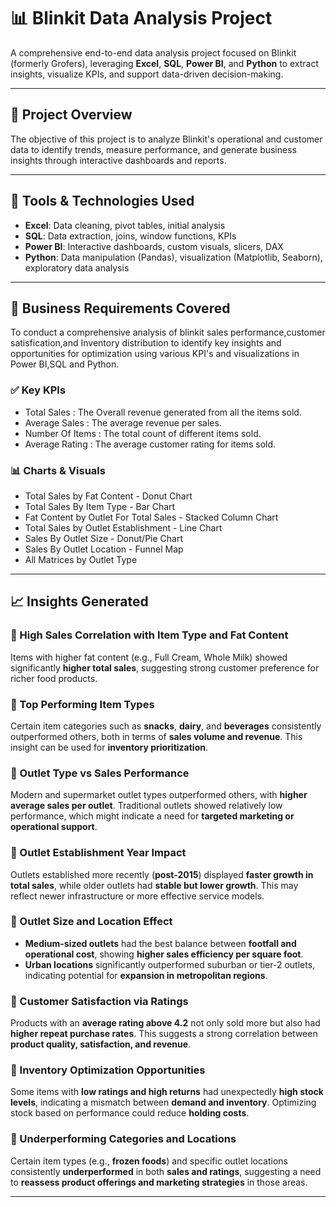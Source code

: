 # 📊 Blinkit Data Analysis Project

A comprehensive end-to-end data analysis project focused on Blinkit (formerly Grofers), leveraging **Excel**, **SQL**, **Power BI**, and **Python** to extract insights, visualize KPIs, and support data-driven decision-making.

---

## 🚀 Project Overview

The objective of this project is to analyze Blinkit's operational and customer data to identify trends, measure performance, and generate business insights through interactive dashboards and reports.

---

## 🧰 Tools & Technologies Used

- **Excel**: Data cleaning, pivot tables, initial analysis
- **SQL**: Data extraction, joins, window functions, KPIs
- **Power BI**: Interactive dashboards, custom visuals, slicers, DAX
- **Python**: Data manipulation (Pandas), visualization (Matplotlib, Seaborn), exploratory data analysis

---

## 📌 Business Requirements Covered

To conduct a comprehensive analysis of blinkit sales performance,customer satisfication,and Inventory distribution to identify key insights and opportunities for optimization using various KPI's and visualizations in Power BI,SQL and Python.

### ✅ Key KPIs
- Total Sales : The Overall revenue generated from all the items sold.
- Average Sales : The average revenue per sales.
- Number Of Items : The total count of different items sold.
- Average Rating : The average customer rating for items sold.

### 📊 Charts & Visuals

- Total Sales by Fat Content - Donut Chart
- Total Sales By Item Type - Bar Chart
- Fat Content by Outlet For Total Sales - Stacked Column Chart
- Total Sales by Outlet Establishment - Line Chart
- Sales By Outlet Size - Donut/Pie Chart
- Sales By Outlet Location - Funnel Map
- All Matrices by Outlet Type

---
  
## 📈 Insights Generated

### 🔹 High Sales Correlation with Item Type and Fat Content  
Items with higher fat content (e.g., Full Cream, Whole Milk) showed significantly **higher total sales**, suggesting strong customer preference for richer food products.

### 🔹 Top Performing Item Types  
Certain item categories such as **snacks**, **dairy**, and **beverages** consistently outperformed others, both in terms of **sales volume and revenue**. This insight can be used for **inventory prioritization**.

### 🔹 Outlet Type vs Sales Performance  
Modern and supermarket outlet types outperformed others, with **higher average sales per outlet**. Traditional outlets showed relatively low performance, which might indicate a need for **targeted marketing or operational support**.

### 🔹 Outlet Establishment Year Impact  
Outlets established more recently (**post-2015**) displayed **faster growth in total sales**, while older outlets had **stable but lower growth**. This may reflect newer infrastructure or more effective service models.

### 🔹 Outlet Size and Location Effect  
- **Medium-sized outlets** had the best balance between **footfall and operational cost**, showing **higher sales efficiency per square foot**.  
- **Urban locations** significantly outperformed suburban or tier-2 outlets, indicating potential for **expansion in metropolitan regions**.

### 🔹 Customer Satisfaction via Ratings  
Products with an **average rating above 4.2** not only sold more but also had **higher repeat purchase rates**. This suggests a strong correlation between **product quality, satisfaction, and revenue**.

### 🔹 Inventory Optimization Opportunities  
Some items with **low ratings and high returns** had unexpectedly **high stock levels**, indicating a mismatch between **demand and inventory**. Optimizing stock based on performance could reduce **holding costs**.

### 🔹 Underperforming Categories and Locations  
Certain item types (e.g., **frozen foods**) and specific outlet locations consistently **underperformed** in both **sales and ratings**, suggesting a need to **reassess product offerings and marketing strategies** in those areas.



---

